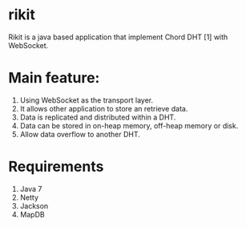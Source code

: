 # rikit

Rikit is a java based application that implement Chord DHT [1] with WebSocket.

# Main feature:
1. Using WebSocket as the transport layer. 
2. It allows other application to store an retrieve data. 
3. Data is replicated and distributed within a DHT.
4. Data can be stored in on-heap memory, off-heap memory or disk.
5. Allow data overflow to another DHT.

# Requirements
1. Java 7
2. Netty
3. Jackson
4. MapDB